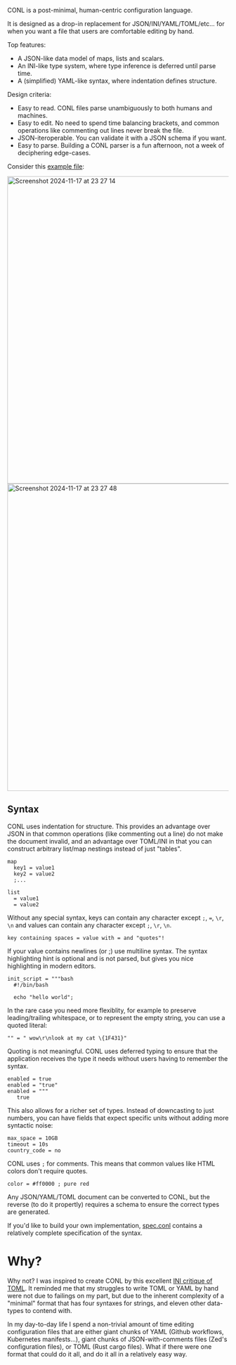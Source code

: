 CONL is a post-minimal, human-centric configuration language.

It is designed as a drop-in replacement for JSON/INI/YAML/TOML/etc... for when you want a file that users are comfortable editing by hand.

Top features:

* A JSON-like data model of maps, lists and scalars.
* An INI-like type system, where type inference is deferred until parse time.
* A (simplified) YAML-like syntax, where indentation defines structure.

Design criteria:

* Easy to read. CONL files parse unambiguously to both humans and machines.
* Easy to edit. No need to spend time balancing brackets, and common operations like commenting out lines never break the file.
* JSON-iteroperable. You can validate it with a JSON schema if you want.
* Easy to parse. Building a CONL parser is a fun afternoon, not a week of deciphering edge-cases.

Consider this [example file](./example.conl):

<img width="700" alt="Screenshot 2024-11-17 at 23 27 14" src="https://github.com/user-attachments/assets/adb36d3b-b9fe-4c85-857a-db55aff36d2d">
<img width="700" alt="Screenshot 2024-11-17 at 23 27 48" src="https://github.com/user-attachments/assets/a71c415e-c836-40e4-a52c-f9eb6fef127f">

## Syntax

CONL uses indentation for structure. This provides an advantage over JSON in that common operations (like commenting out a line) do not make the document invalid, and an advantage over TOML/INI in that you can construct arbitrary list/map nestings instead of just "tables".

```conl
map
  key1 = value1
  key2 = value2
  ;...

list
  = value1
  = value2
```

Without any special syntax, keys can contain any character except `;`, `=`, `\r`, `\n` and values can contain any character except `;`, `\r`, `\n`.

```conl
key containing spaces = value with = and "quotes"!
```

If your value contains newlines (or ;) use multiline syntax. The syntax highlighting hint is optional and is not parsed, but gives you nice highlighting in modern editors.

```conl
init_script = """bash
  #!/bin/bash

  echo "hello world";
```

In the rare case you need more flexiblity, for example to preserve leading/trailing whitespace, or to represent the empty string, you can use a quoted literal:

```conl
"" = " wow\r\nlook at my cat \{1F431}"
```

Quoting is not meaningful. CONL uses deferred typing to ensure that the
application receives the type it needs without users having to remember the
syntax.
```conl
enabled = true
enabled = "true"
enabled = """
   true
```

This also allows for a richer set of types. Instead of downcasting to just
numbers, you can have fields that expect specific units without adding more
syntactic noise:

```conl
max_space = 10GB
timeout = 10s
country_code = no
```

CONL uses `;` for comments. This means that common values like HTML colors don't require quotes.
```conl
color = #ff0000 ; pure red
```

Any JSON/YAML/TOML document can be converted to CONL, but the reverse (to do it
propertly) requires a schema to ensure the correct types are generated.

If you'd like to build your own implementation, [spec.conl](./spec.conl)
contains a relatively complete specification of the syntax.

# Why?

Why not? I was inspired to create CONL by this excellent [INI critique of
TOML](https://github.com/madmurphy/libconfini/wiki/An-INI-critique-of-TOML). It
reminded me that my struggles to write TOML or YAML by hand were not due to
failings on my part, but due to the inherent complexity of a "minimal" format
that has four syntaxes for strings, and eleven other data-types to contend with.

In my day-to-day life I spend a non-trivial amount of time editing configuration
files that are either giant chunks of YAML (Github workflows, Kubernetes
manifests...), giant chunks of JSON-with-comments files (Zed's configuration
files), or TOML (Rust cargo files). What if there were one format that could do
it all, and do it all in a relatively easy way.
